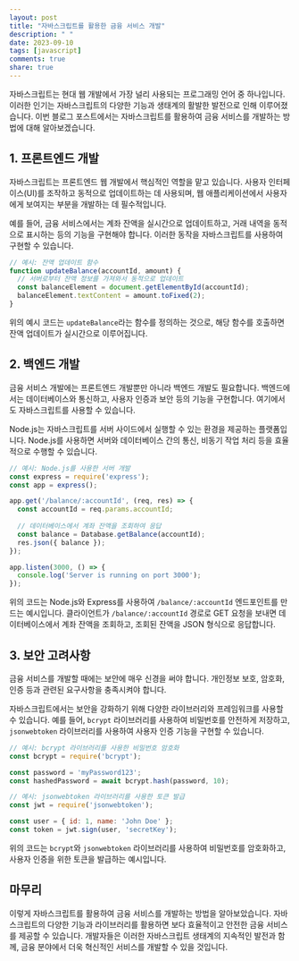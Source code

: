 ```yaml
---
layout: post
title: "자바스크립트를 활용한 금융 서비스 개발"
description: " "
date: 2023-09-10
tags: [javascript]
comments: true
share: true
---
```


자바스크립트는 현대 웹 개발에서 가장 널리 사용되는 프로그래밍 언어 중 하나입니다. 이러한 인기는 자바스크립트의 다양한 기능과 생태계의 활발한 발전으로 인해 이루어졌습니다. 이번 블로그 포스트에서는 자바스크립트를 활용하여 금융 서비스를 개발하는 방법에 대해 알아보겠습니다.

## 1. 프론트엔드 개발

자바스크립트는 프론트엔드 웹 개발에서 핵심적인 역할을 맡고 있습니다. 사용자 인터페이스(UI)를 조작하고 동적으로 업데이트하는 데 사용되며, 웹 애플리케이션에서 사용자에게 보여지는 부분을 개발하는 데 필수적입니다.

예를 들어, 금융 서비스에서는 계좌 잔액을 실시간으로 업데이트하고, 거래 내역을 동적으로 표시하는 등의 기능을 구현해야 합니다. 이러한 동작을 자바스크립트를 사용하여 구현할 수 있습니다.

```javascript
// 예시: 잔액 업데이트 함수
function updateBalance(accountId, amount) {
  // 서버로부터 잔액 정보를 가져와서 동적으로 업데이트
  const balanceElement = document.getElementById(accountId);
  balanceElement.textContent = amount.toFixed(2);
}
```

위의 예시 코드는 `updateBalance`라는 함수를 정의하는 것으로, 해당 함수를 호출하면 잔액 업데이트가 실시간으로 이루어집니다.

## 2. 백엔드 개발

금융 서비스 개발에는 프론트엔드 개발뿐만 아니라 백엔드 개발도 필요합니다. 백엔드에서는 데이터베이스와 통신하고, 사용자 인증과 보안 등의 기능을 구현합니다. 여기에서도 자바스크립트를 사용할 수 있습니다.

Node.js는 자바스크립트를 서버 사이드에서 실행할 수 있는 환경을 제공하는 플랫폼입니다. Node.js를 사용하면 서버와 데이터베이스 간의 통신, 비동기 작업 처리 등을 효율적으로 수행할 수 있습니다.

```javascript
// 예시: Node.js를 사용한 서버 개발
const express = require('express');
const app = express();

app.get('/balance/:accountId', (req, res) => {
  const accountId = req.params.accountId;
  
  // 데이터베이스에서 계좌 잔액을 조회하여 응답
  const balance = Database.getBalance(accountId);
  res.json({ balance });
});

app.listen(3000, () => {
  console.log('Server is running on port 3000');
});
```

위의 코드는 Node.js와 Express를 사용하여 `/balance/:accountId` 엔드포인트를 만드는 예시입니다. 클라이언트가 `/balance/:accountId` 경로로 GET 요청을 보내면 데이터베이스에서 계좌 잔액을 조회하고, 조회된 잔액을 JSON 형식으로 응답합니다.

## 3. 보안 고려사항

금융 서비스를 개발할 때에는 보안에 매우 신경을 써야 합니다. 개인정보 보호, 암호화, 인증 등과 관련된 요구사항을 충족시켜야 합니다.

자바스크립트에서는 보안을 강화하기 위해 다양한 라이브러리와 프레임워크를 사용할 수 있습니다. 예를 들어, `bcrypt` 라이브러리를 사용하여 비밀번호를 안전하게 저장하고, `jsonwebtoken` 라이브러리를 사용하여 사용자 인증 기능을 구현할 수 있습니다.

```javascript
// 예시: bcrypt 라이브러리를 사용한 비밀번호 암호화
const bcrypt = require('bcrypt');

const password = 'myPassword123';
const hashedPassword = await bcrypt.hash(password, 10);

// 예시: jsonwebtoken 라이브러리를 사용한 토큰 발급
const jwt = require('jsonwebtoken');

const user = { id: 1, name: 'John Doe' };
const token = jwt.sign(user, 'secretKey');
```

위의 코드는 `bcrypt`와 `jsonwebtoken` 라이브러리를 사용하여 비밀번호를 암호화하고, 사용자 인증을 위한 토큰을 발급하는 예시입니다.

## 마무리

이렇게 자바스크립트를 활용하여 금융 서비스를 개발하는 방법을 알아보았습니다. 자바스크립트의 다양한 기능과 라이브러리를 활용하면 보다 효율적이고 안전한 금융 서비스를 제공할 수 있습니다. 개발자들은 이러한 자바스크립트 생태계의 지속적인 발전과 함께, 금융 분야에서 더욱 혁신적인 서비스를 개발할 수 있을 것입니다.